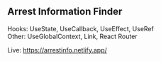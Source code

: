 ## Arrest Information Finder


Hooks: UseState, UseCallback, UseEffect, UseRef  
Other: UseGlobalContext, Link, React Router

Live: https://arrestinfo.netlify.app/
